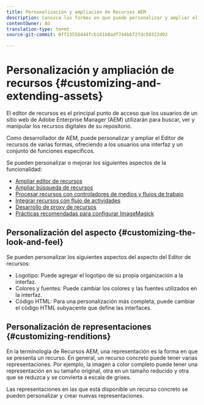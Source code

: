 ```yaml
---
title: Personalización y ampliación de Recursos AEM
description: Conozca las formas en que puede personalizar y ampliar el uso compartido de recursos y el editor de recursos, que ofrece a los usuarios una interfaz y un conjunto de funciones específicos.
contentOwner: AG
translation-type: tm+mt
source-git-commit: 0ff23556444fcb161b0adf744bb72fdc50322d92

---
```



# Personalización y ampliación de recursos {#customizing-and-extending-assets}

El editor de recursos es el principal punto de acceso que los usuarios de un sitio web de Adobe Enterprise Manager (AEM) utilizarán para buscar, ver y manipular los recursos digitales de su repositorio.

Como desarrollador de AEM, puede personalizar y ampliar el Editor de recursos de varias formas, ofreciendo a los usuarios una interfaz y un conjunto de funciones específicos.

Se pueden personalizar o mejorar los siguientes aspectos de la funcionalidad:

* [Ampliar editor de recursos](asseteditorx.md)
* [Ampliar búsqueda de recursos](searchx.md)
* [Procesar recursos con controladores de medios y flujos de trabajo](media-handlers.md)
* [Integrar recursos con flujo de actividades](extending-activity-stream.md)
* [Desarrollo de proxy de recursos](proxy.md)
* [Prácticas recomendadas para configurar ImageMagick](best-practices-for-imagemagick.md)

## Personalización del aspecto {#customizing-the-look-and-feel}

Se pueden personalizar los siguientes aspectos del aspecto del Editor de recursos:

* Logotipo: Puede agregar el logotipo de su propia organización a la interfaz.
* Colores y fuentes: Puede cambiar los colores y las fuentes utilizados en la interfaz.
* Código HTML: Para una personalización más completa, puede cambiar el código HTML subyacente que define las interfaces.

## Personalización de representaciones {#customizing-renditions}

En la terminología de Recursos AEM, una representación es la forma en que se presenta un recurso. En general, un recurso concreto puede tener varias representaciones. Por ejemplo, la imagen a color completo puede tener una representación en su tamaño original, otra en un tamaño reducido y otra que se reduzca y se convierta a escala de grises.

Las representaciones en las que está disponible un recurso concreto se pueden personalizar y crear nuevas representaciones.
